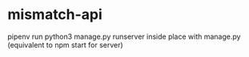 # mismatch-api

pipenv run python3 manage.py runserver
inside place with manage.py (equivalent to npm start for server)
